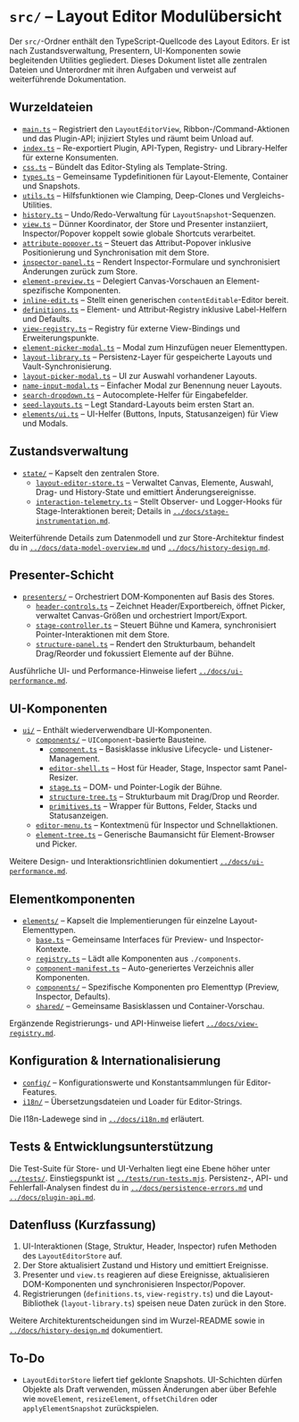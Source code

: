 # `src/` – Layout Editor Modulübersicht

Der `src/`-Ordner enthält den TypeScript-Quellcode des Layout Editors. Er ist nach Zustandsverwaltung, Presentern, UI-Komponenten sowie begleitenden Utilities gegliedert. Dieses Dokument listet alle zentralen Dateien und Unterordner mit ihren Aufgaben und verweist auf weiterführende Dokumentation.

## Wurzeldateien

- [`main.ts`](main.ts) – Registriert den `LayoutEditorView`, Ribbon-/Command-Aktionen und das Plugin-API; injiziert Styles und räumt beim Unload auf.
- [`index.ts`](index.ts) – Re-exportiert Plugin, API-Typen, Registry- und Library-Helfer für externe Konsumenten.
- [`css.ts`](css.ts) – Bündelt das Editor-Styling als Template-String.
- [`types.ts`](types.ts) – Gemeinsame Typdefinitionen für Layout-Elemente, Container und Snapshots.
- [`utils.ts`](utils.ts) – Hilfsfunktionen wie Clamping, Deep-Clones und Vergleichs-Utilities.
- [`history.ts`](history.ts) – Undo/Redo-Verwaltung für `LayoutSnapshot`-Sequenzen.
- [`view.ts`](view.ts) – Dünner Koordinator, der Store und Presenter instanziiert, Inspector/Popover koppelt sowie globale Shortcuts verarbeitet.
- [`attribute-popover.ts`](attribute-popover.ts) – Steuert das Attribut-Popover inklusive Positionierung und Synchronisation mit dem Store.
- [`inspector-panel.ts`](inspector-panel.ts) – Rendert Inspector-Formulare und synchronisiert Änderungen zurück zum Store.
- [`element-preview.ts`](element-preview.ts) – Delegiert Canvas-Vorschauen an Element-spezifische Komponenten.
- [`inline-edit.ts`](inline-edit.ts) – Stellt einen generischen `contentEditable`-Editor bereit.
- [`definitions.ts`](definitions.ts) – Element- und Attribut-Registry inklusive Label-Helfern und Defaults.
- [`view-registry.ts`](view-registry.ts) – Registry für externe View-Bindings und Erweiterungspunkte.
- [`element-picker-modal.ts`](element-picker-modal.ts) – Modal zum Hinzufügen neuer Elementtypen.
- [`layout-library.ts`](layout-library.ts) – Persistenz-Layer für gespeicherte Layouts und Vault-Synchronisierung.
- [`layout-picker-modal.ts`](layout-picker-modal.ts) – UI zur Auswahl vorhandener Layouts.
- [`name-input-modal.ts`](name-input-modal.ts) – Einfacher Modal zur Benennung neuer Layouts.
- [`search-dropdown.ts`](search-dropdown.ts) – Autocomplete-Helfer für Eingabefelder.
- [`seed-layouts.ts`](seed-layouts.ts) – Legt Standard-Layouts beim ersten Start an.
- [`elements/ui.ts`](elements/ui.ts) – UI-Helfer (Buttons, Inputs, Statusanzeigen) für View und Modals.

## Zustandsverwaltung

- [`state/`](state) – Kapselt den zentralen Store.
  - [`layout-editor-store.ts`](state/layout-editor-store.ts) – Verwaltet Canvas, Elemente, Auswahl, Drag- und History-State und emittiert Änderungsereignisse.
  - [`interaction-telemetry.ts`](state/interaction-telemetry.ts) – Stellt Observer- und Logger-Hooks für Stage-Interaktionen bereit; Details in [`../docs/stage-instrumentation.md`](../docs/stage-instrumentation.md).

Weiterführende Details zum Datenmodell und zur Store-Architektur findest du in [`../docs/data-model-overview.md`](../docs/data-model-overview.md) und [`../docs/history-design.md`](../docs/history-design.md).

## Presenter-Schicht

- [`presenters/`](presenters) – Orchestriert DOM-Komponenten auf Basis des Stores.
  - [`header-controls.ts`](presenters/header-controls.ts) – Zeichnet Header/Exportbereich, öffnet Picker, verwaltet Canvas-Größen und orchestriert Import/Export.
  - [`stage-controller.ts`](presenters/stage-controller.ts) – Steuert Bühne und Kamera, synchronisiert Pointer-Interaktionen mit dem Store.
  - [`structure-panel.ts`](presenters/structure-panel.ts) – Rendert den Strukturbaum, behandelt Drag/Reorder und fokussiert Elemente auf der Bühne.

Ausführliche UI- und Performance-Hinweise liefert [`../docs/ui-performance.md`](../docs/ui-performance.md).

## UI-Komponenten

- [`ui/`](ui) – Enthält wiederverwendbare UI-Komponenten.
  - [`components/`](ui/components) – `UIComponent`-basierte Bausteine.
    - [`component.ts`](ui/components/component.ts) – Basisklasse inklusive Lifecycle- und Listener-Management.
    - [`editor-shell.ts`](ui/components/editor-shell.ts) – Host für Header, Stage, Inspector samt Panel-Resizer.
    - [`stage.ts`](ui/components/stage.ts) – DOM- und Pointer-Logik der Bühne.
    - [`structure-tree.ts`](ui/components/structure-tree.ts) – Strukturbaum mit Drag/Drop und Reorder.
    - [`primitives.ts`](ui/components/primitives.ts) – Wrapper für Buttons, Felder, Stacks und Statusanzeigen.
  - [`editor-menu.ts`](ui/editor-menu.ts) – Kontextmenü für Inspector und Schnellaktionen.
  - [`element-tree.ts`](ui/element-tree.ts) – Generische Baumansicht für Element-Browser und Picker.

Weitere Design- und Interaktionsrichtlinien dokumentiert [`../docs/ui-performance.md`](../docs/ui-performance.md).

## Elementkomponenten

- [`elements/`](elements) – Kapselt die Implementierungen für einzelne Layout-Elementtypen.
  - [`base.ts`](elements/base.ts) – Gemeinsame Interfaces für Preview- und Inspector-Kontexte.
  - [`registry.ts`](elements/registry.ts) – Lädt alle Komponenten aus `./components`.
  - [`component-manifest.ts`](elements/component-manifest.ts) – Auto-generiertes Verzeichnis aller Komponenten.
  - [`components/`](elements/components) – Spezifische Komponenten pro Elementtyp (Preview, Inspector, Defaults).
  - [`shared/`](elements/shared) – Gemeinsame Basisklassen und Container-Vorschau.

Ergänzende Registrierungs- und API-Hinweise liefert [`../docs/view-registry.md`](../docs/view-registry.md).

## Konfiguration & Internationalisierung

- [`config/`](config) – Konfigurationswerte und Konstantsammlungen für Editor-Features.
- [`i18n/`](i18n) – Übersetzungsdateien und Loader für Editor-Strings.

Die I18n-Ladewege sind in [`../docs/i18n.md`](../docs/i18n.md) erläutert.

## Tests & Entwicklungsunterstützung

Die Test-Suite für Store- und UI-Verhalten liegt eine Ebene höher unter [`../tests/`](../tests). Einstiegspunkt ist [`../tests/run-tests.mjs`](../tests/run-tests.mjs). Persistenz-, API- und Fehlerfall-Analysen findest du in [`../docs/persistence-errors.md`](../docs/persistence-errors.md) und [`../docs/plugin-api.md`](../docs/plugin-api.md).

## Datenfluss (Kurzfassung)

1. UI-Interaktionen (Stage, Struktur, Header, Inspector) rufen Methoden des `LayoutEditorStore` auf.
2. Der Store aktualisiert Zustand und History und emittiert Ereignisse.
3. Presenter und `view.ts` reagieren auf diese Ereignisse, aktualisieren DOM-Komponenten und synchronisieren Inspector/Popover.
4. Registrierungen (`definitions.ts`, `view-registry.ts`) und die Layout-Bibliothek (`layout-library.ts`) speisen neue Daten zurück in den Store.

Weitere Architekturentscheidungen sind im Wurzel-README sowie in [`../docs/history-design.md`](../docs/history-design.md) dokumentiert.

## To-Do

- `LayoutEditorStore` liefert tief geklonte Snapshots. UI-Schichten dürfen Objekte als Draft verwenden, müssen Änderungen aber über Befehle wie `moveElement`, `resizeElement`, `offsetChildren` oder `applyElementSnapshot` zurückspielen.
